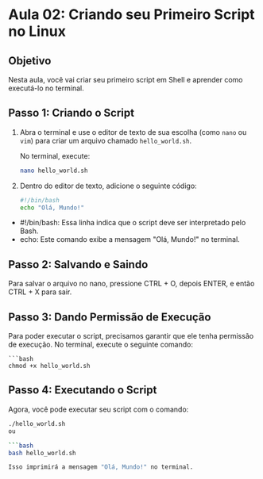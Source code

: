 # Aula 02: Criando seu Primeiro Script no Linux

## Objetivo
Nesta aula, você vai criar seu primeiro script em Shell e aprender como executá-lo no terminal.

## Passo 1: Criando o Script
1. Abra o terminal e use o editor de texto de sua escolha (como `nano` ou `vim`) para criar um arquivo chamado `hello_world.sh`.
   
   No terminal, execute:
   ```bash
   nano hello_world.sh

2. Dentro do editor de texto, adicione o seguinte código:
   ```bash
   #!/bin/bash
   echo "Olá, Mundo!"

-  #!/bin/bash: Essa linha indica que o script deve ser interpretado pelo Bash.
-  echo: Este comando exibe a mensagem "Olá, Mundo!" no terminal.

## Passo 2: Salvando e Saindo
   Para salvar o arquivo no nano, pressione CTRL + O, depois ENTER, e então CTRL + X para sair.

## Passo 3: Dando Permissão de Execução
  Para poder executar o script, precisamos garantir que ele tenha permissão de execução. No terminal, execute o seguinte comando:
  
    ```bash
    chmod +x hello_world.sh
        
## Passo 4: Executando o Script
Agora, você pode executar seu script com o comando:

   ```bash
   ./hello_world.sh
   ou

   ```bash
   bash hello_world.sh

Isso imprimirá a mensagem "Olá, Mundo!" no terminal.
